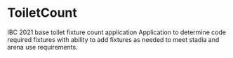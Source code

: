 # ToiletCount
IBC 2021 base toilet fixture count application
Application to determine code required fixtures with ability to add fixtures as needed to meet stadia and arena use requirements.
